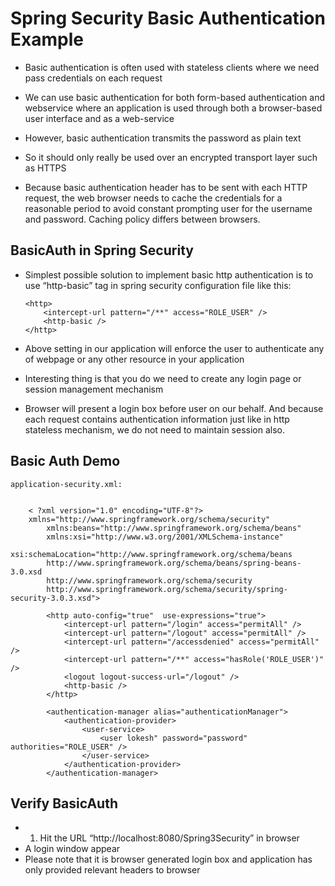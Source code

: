 # Spring Security Basic Authentication Example


-	Basic authentication is often used with stateless clients where we need pass credentials on each request
-	We can use basic authentication for both form-based authentication and webservice where an application is used through both a browser-based user interface and as a web-service
-	However, basic authentication transmits the password as plain text 
-	So it should only really be used over an encrypted transport layer such as HTTPS

-	Because basic authentication header has to be sent with each HTTP request, the web browser needs to cache the credentials for a reasonable period to avoid constant prompting user for the username and password.
 Caching policy differs between browsers.
 
 
 ## BasicAuth in Spring Security

-	Simplest possible solution to implement basic http authentication is to use “http-basic” tag in spring security configuration file like this:

		<http>
			<intercept-url pattern="/**" access="ROLE_USER" />
			<http-basic />
		</http>
		
		
-	Above setting in our application will enforce the user to authenticate any of webpage or any other resource in your application
-	Interesting thing is that you do we need to create any login page or session management mechanism
-	Browser will present a login box before user on our behalf. And because each request contains authentication information just like in http stateless mechanism, we do not need to maintain session also.


## Basic Auth Demo

	application-security.xml:
	
	
		< ?xml version="1.0" encoding="UTF-8"?>
		xmlns="http://www.springframework.org/schema/security"
			xmlns:beans="http://www.springframework.org/schema/beans"
			xmlns:xsi="http://www.w3.org/2001/XMLSchema-instance"
			xsi:schemaLocation="http://www.springframework.org/schema/beans
			http://www.springframework.org/schema/beans/spring-beans-3.0.xsd
			http://www.springframework.org/schema/security
			http://www.springframework.org/schema/security/spring-security-3.0.3.xsd">
		 
			<http auto-config="true"  use-expressions="true">
				<intercept-url pattern="/login" access="permitAll" />
				<intercept-url pattern="/logout" access="permitAll" />
				<intercept-url pattern="/accessdenied" access="permitAll" />
				<intercept-url pattern="/**" access="hasRole('ROLE_USER')" />
				<logout logout-success-url="/logout" />
				<http-basic />
			</http>
		 
			<authentication-manager alias="authenticationManager">
				<authentication-provider>
					<user-service>
						<user lokesh" password="password" authorities="ROLE_USER" />
					</user-service>
				</authentication-provider>
			</authentication-manager>

	
		
		
		
## Verify BasicAuth

-	1) Hit the URL “http://localhost:8080/Spring3Security” in browser
-	A login window appear
-	Please note that it is browser generated login box and application has only provided relevant headers to browser

